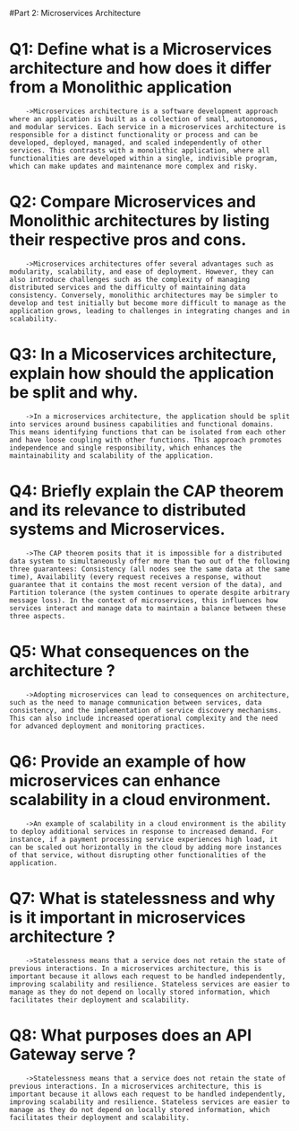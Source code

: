 #Part 2: Microservices Architecture

# Q1: Define what is a Microservices architecture and how does it differ from a Monolithic          application
        ->Microservices architecture is a software development approach where an application is built as a collection of small, autonomous, and modular services. Each service in a microservices architecture is responsible for a distinct functionality or process and can be developed, deployed, managed, and scaled independently of other services. This contrasts with a monolithic application, where all functionalities are developed within a single, indivisible program, which can make updates and maintenance more complex and risky.

# Q2: Compare Microservices and Monolithic architectures by listing their respective pros and cons.
        ->Microservices architectures offer several advantages such as modularity, scalability, and ease of deployment. However, they can also introduce challenges such as the complexity of managing distributed services and the difficulty of maintaining data consistency. Conversely, monolithic architectures may be simpler to develop and test initially but become more difficult to manage as the application grows, leading to challenges in integrating changes and in scalability.

# Q3: In a Micoservices architecture, explain how should the application be split and why.
        ->In a microservices architecture, the application should be split into services around business capabilities and functional domains. This means identifying functions that can be isolated from each other and have loose coupling with other functions. This approach promotes independence and single responsibility, which enhances the maintainability and scalability of the application.

# Q4: Briefly explain the CAP theorem and its relevance to distributed systems and Microservices.
        ->The CAP theorem posits that it is impossible for a distributed data system to simultaneously offer more than two out of the following three guarantees: Consistency (all nodes see the same data at the same time), Availability (every request receives a response, without guarantee that it contains the most recent version of the data), and Partition tolerance (the system continues to operate despite arbitrary message loss). In the context of microservices, this influences how services interact and manage data to maintain a balance between these three aspects.

# Q5: What consequences on the architecture ?
        ->Adopting microservices can lead to consequences on architecture, such as the need to manage communication between services, data consistency, and the implementation of service discovery mechanisms. This can also include increased operational complexity and the need for advanced deployment and monitoring practices.

# Q6: Provide an example of how microservices can enhance scalability in a cloud environment.
        ->An example of scalability in a cloud environment is the ability to deploy additional services in response to increased demand. For instance, if a payment processing service experiences high load, it can be scaled out horizontally in the cloud by adding more instances of that service, without disrupting other functionalities of the application.

# Q7: What is statelessness and why is it important in microservices architecture ?
        ->Statelessness means that a service does not retain the state of previous interactions. In a microservices architecture, this is important because it allows each request to be handled independently, improving scalability and resilience. Stateless services are easier to manage as they do not depend on locally stored information, which facilitates their deployment and scalability.

# Q8: What purposes does an API Gateway serve ?
        ->Statelessness means that a service does not retain the state of previous interactions. In a microservices architecture, this is important because it allows each request to be handled independently, improving scalability and resilience. Stateless services are easier to manage as they do not depend on locally stored information, which facilitates their deployment and scalability.


